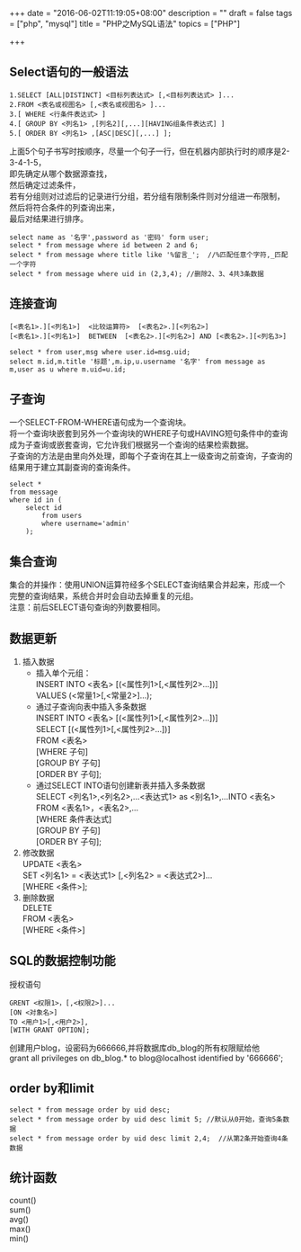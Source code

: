 +++
date = "2016-06-02T11:19:05+08:00"
description = ""
draft = false
tags = ["php", "mysql"]
title = "PHP之MySQL语法"
topics = ["PHP"]

+++

## Select语句的一般语法
```
1.SELECT [ALL|DISTINCT] <目标列表达式> [,<目标列表达式> ]...
2.FROM <表名或视图名> [,<表名或视图名> ]...
3.[ WHERE <行条件表达式> ]
4.[ GROUP BY <列名1> ,[列名2][,...][HAVING组条件表达式] ]
5.[ ORDER BY <列名1> ,[ASC|DESC][,...] ];
```
上面5个句子书写时按顺序，尽量一个句子一行，但在机器内部执行时的顺序是2-3-4-1-5，  
即先确定从哪个数据源查找，  
然后确定过滤条件，  
若有分组则对过滤后的记录进行分组，若分组有限制条件则对分组进一布限制，  
然后将符合条件的列查询出来，  
最后对结果进行排序。
```
select name as '名字',password as '密码' form user;
select * from message where id between 2 and 6;
select * from message where title like '%留言_';  //%匹配任意个字符,_匹配一个字符
select * from message where uid in (2,3,4); //删除2、3、4共3条数据
```

## 连接查询
`[<表名1>.][<列名1>]  <比较运算符>  [<表名2>.][<列名2>]`  
`[<表名1>.][<列名1>]  BETWEEN  [<表名2>.][<列名2>] AND [<表名2>.][<列名3>]`
```
select * from user,msg where user.id=msg.uid;
select m.id,m.title '标题',m.ip,u.username '名字' from message as m,user as u where m.uid=u.id;
```

## 子查询
一个SELECT-FROM-WHERE语句成为一个查询块。  
将一个查询块嵌套到另外一个查询块的WHERE子句或HAVING短句条件中的查询成为子查询或嵌套查询，它允许我们根据另一个查询的结果检索数据。  
子查询的方法是由里向外处理，即每个子查询在其上一级查询之前查询，子查询的结果用于建立其副查询的查询条件。
```
select *
from message
where id in (
	select id
    	from users
    	where username='admin'
	);
```

## 集合查询
集合的并操作：使用UNION运算符经多个SELECT查询结果合并起来，形成一个完整的查询结果，系统合并时会自动去掉重复的元组。  
注意：前后SELECT语句查询的列数要相同。

## 数据更新
1. 插入数据
	* 插入单个元组：  
	INSERT INTO <表名> [(<属性列1>[,<属性列2>...])]  
    VALUES (<常量1>[,<常量2>]...);  
    * 通过子查询向表中插入多条数据  
    INSERT INTO <表名> [(<属性列1>[,<属性列2>...])]  
    SELECT [(<属性列1>[,<属性列2>...])]  
    FROM <表名>  
    [WHERE 子句]  
    [GROUP BY 子句]  
    [ORDER BY 子句];
    * 通过SELECT INTO语句创建新表并插入多条数据  
    SELECT <列名1>,<列名2>,...<表达式1> as <别名1>,...INTO <表名>  
    FROM <表名1>，<表名2>,...  
    [WHERE 条件表达式]  
    [GROUP BY 子句]  
    [ORDER BY 子句];
2. 修改数据   
	UPDATE <表名>   
	SET <列名1> = <表达式1> [,<列名2> = <表达式2>]...   
    [WHERE <条件>];
3. 删除数据   
    DELETE   
    FROM <表名>   
    [WHERE <条件>]

## SQL的数据控制功能
授权语句
```
GRENT <权限1>，[,<权限2>]...  
[ON <对象名>]  
TO <用户1>[,<用户2>],  
[WITH GRANT OPTION];
```
创建用户blog，设密码为666666,并将数据库db_blog的所有权限赋给他  
grant all privileges on db_blog.* to blog@localhost identified by '666666';

## order by和limit
```
select * from message order by uid desc;
select * from message order by uid desc limit 5; //默认从0开始，查询5条数据
select * from message order by uid desc limit 2,4;  //从第2条开始查询4条数据
```

## 统计函数
count()  
sum()  
avg()  
max()  
min()